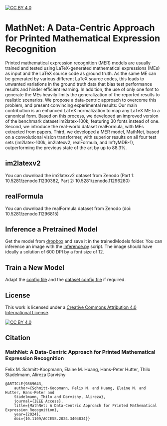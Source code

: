 [![CC BY 4.0][cc-by-shield]][cc-by]

# MathNet: A Data-Centric Approach for Printed Mathematical Expression Recognition

Printed mathematical expression recognition (MER) models are usually trained and tested using LaTeX-generated mathematical expressions (MEs) as input and the LaTeX source code as ground truth. As the same ME can be generated by various different LaTeX source codes, this leads to unwanted variations in the ground truth data that bias test performance results and hinder efficient learning. In addition, the use of only one font to generate the MEs heavily limits the generalization of the reported results to realistic scenarios. We propose a data-centric approach to overcome this problem, and present convincing experimental results: Our main contribution is an enhanced LaTeX normalization to map any LaTeX ME to a canonical form. Based on this process, we developed an improved version of the benchmark dataset im2latex-100k, featuring $30$ fonts instead of one. Second, we introduce the real-world dataset realFormula, with MEs extracted from papers. Third, we developed a MER model, MathNet, based on a convolutional vision transformer, with superior results on all four test sets (im2latex-100k, im2latexv2, realFormula, and InftyMDB-1), outperforming the previous state of the art by up to 88.3%.

## im2latexv2

You can download the im2latexv2 dataset from Zenodo (Part 1: 10.5281/zenodo.11230382, Part 2: 10.5281/zenodo.11296280)

## realFormula

You can download the realFormula dataset from Zenodo (doi: 10.5281/zenodo.11296815)

## Inference a Pretrained Model

Get the model from [dropbox](https://www.dropbox.com/scl/fo/xefqjzfd8szj6ra3f02hc/APcpMTDcRdp6sf3ZRCYkyOA?rlkey=5z9xlok8zwk87htnv57b7n9i7&st=umuhu5i3&dl=0) and save it in the trainedModels folder. 
You can inference an image with the [inference.py](inference.py) script. The image should have ideally a solution of 600 DPI by a font size of 12. 

## Train a New Model
Adapt the [config file](configs/im2latexv2-cvt.yaml) and the [dataset config file](configs/datasets/dataset-im2latexv2.yaml) if required.


## License
This work is licensed under a
[Creative Commons Attribution 4.0 International License][cc-by].

[![CC BY 4.0][cc-by-image]][cc-by]

[cc-by]: http://creativecommons.org/licenses/by/4.0/
[cc-by-image]: https://i.creativecommons.org/l/by/4.0/88x31.png
[cc-by-shield]: https://img.shields.io/badge/License-CC%20BY%204.0-lightgrey.svg
## Citation

### MathNet: A Data-Centric Approach for Printed Mathematical Expression Recognition

Felix M. Schmitt-Koopmann, Elaine M. Huang, Hans-Peter Hutter, Thilo Stadelmann, Alireza Darvishy

```
@ARTICLE{9869643,
    author={Schmitt-Koopmann, Felix M. and Huang, Elaine M. and Hutter, Hans-Peter and 
    Stadelmann, Thilo and Darvishy, Alireza},  
    journal={IEEE Access},   
    title={MathNet: A Data-Centric Approach for Printed Mathematical Expression Recognition},   
    year={2024},   
    doi={10.1109/ACCESS.2024.3404834}}
```